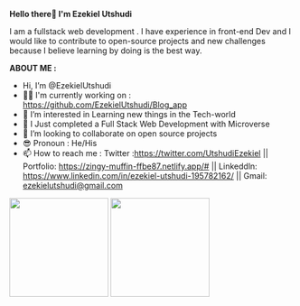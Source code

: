 <strong >Hello there👋 I'm Ezekiel Utshudi</strong>


I am a fullstack web development .
I have experience in front-end Dev and I would like to contribute to open-source projects and new challenges because I believe learning by doing is the best way.

<strong> ABOUT ME :</strong>
-  Hi, I’m @EzekielUtshudi 
- 👨‍🎓 I'm currently working on : https://github.com/EzekielUtshudi/Blog_app
- 👀 I’m interested in Learning new things in the Tech-world
- 🌱 I Just completed a Full Stack Web Development with Microverse
- 💞️ I’m looking to collaborate on open source projects
- 😎 Pronoun : He/His
- 📫 How to reach me : Twitter :https://twitter.com/UtshudiEzekiel || Portfolio: https://zingy-muffin-ffbe87.netlify.app/# || Linkeddln: https://www.linkedin.com/in/ezekiel-utshudi-195782162/ || Gmail: ezekielutshudi@gmail.com

<!---
EzekielUtshudi/EzekielUtshudi is a ✨ special ✨ repository because its `README.md` (this file) appears on your GitHub profile.
You can click the Preview link to take a look at your changes.
--->

<img src="https://github-readme-stats.vercel.app/api?username=EzekielUtshudi&count_private=true&layout=compact&theme=tokyonight" height="175"/>
<img src="https://github-readme-stats.vercel.app/api/top-langs/?username=EzekielUtshudi&layout=compact&theme=tokyonight" height="175"/>

